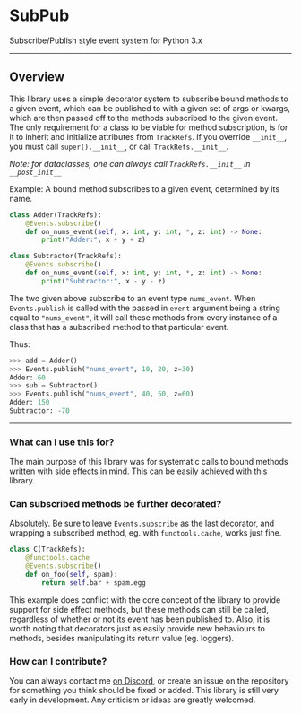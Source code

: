 # SubPub
Subscribe/Publish style event system for Python 3.x

---
## Overview
This library uses a simple decorator system to subscribe bound methods to a given event, which can be published to with a given set of args or kwargs, which are then passed off to the methods subscribed to the given event. The only requirement for a class to be viable for method subscription, is for it to inherit and initialize attributes from `TrackRefs`. If you override `__init__`, you must call `super().__init__`, or call `TrackRefs.__init__`.

*Note: for dataclasses, one can always call `TrackRefs.__init__` in `__post_init__`*

Example: A bound method subscribes to a given event, determined by its name.
```python
class Adder(TrackRefs):
    @Events.subscribe()
    def on_nums_event(self, x: int, y: int, *, z: int) -> None:
        print("Adder:", x + y + z)

class Subtractor(TrackRefs):
    @Events.subscribe()
    def on_nums_event(self, x: int, y: int, *, z: int) -> None:
        print("Subtractor:", x - y - z)
```
The two given above subscribe to an event type `nums_event`. When `Events.publish` is called with the passed in `event` argument being a string equal to `"nums_event"`, it will call these methods from every instance of a class that has a subscribed method to that particular event.

Thus:
```python
>>> add = Adder()
>>> Events.publish("nums_event", 10, 20, z=30)
Adder: 60
>>> sub = Subtractor()
>>> Events.publish("nums_event", 40, 50, z=60)
Adder: 150
Subtractor: -70
```
----
### What can I use this for?
The main purpose of this library was for systematic calls to bound methods written with side effects in mind. This can be easily achieved with this library.
 ### Can subscribed methods be further decorated?
Absolutely. Be sure to leave `Events.subscribe` as the last decorator, and wrapping a subscribed method, eg. with `functools.cache`, works just fine.
```python
class C(TrackRefs):
    @functools.cache
    @Events.subscribe()
    def on_foo(self, spam):
        return self.bar + spam.egg
```
This example does conflict with the core concept of the library to provide support for side effect methods, but these methods can still be called, regardless of whether or not its event has been published to. Also, it is worth noting that decorators just as easily provide new behaviours to methods, besides manipulating its return value (eg. loggers).

### How can I contribute?
You can always contact me [on Discord](https://discord.gg/5d7BzA6pWa), or create an issue on the repository for something you think should be fixed or added. This library is still very early in development. Any criticism or ideas are greatly welcomed.
